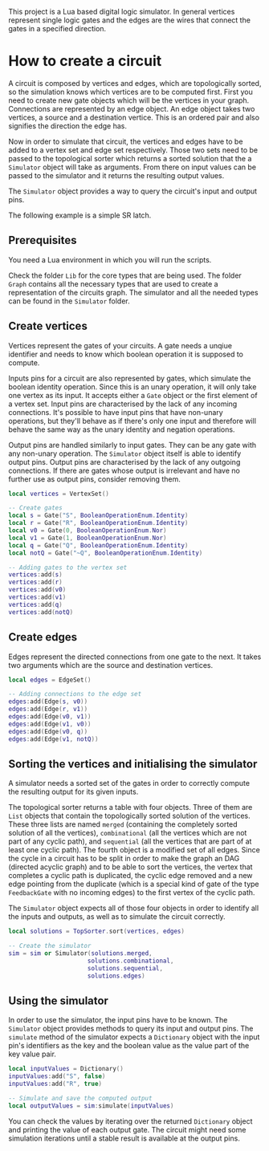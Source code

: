 This project is a Lua based digital logic simulator.
In general vertices represent single logic gates and the edges are the wires that connect the gates in a specified direction.

# How to create a circuit
A circuit is composed by vertices and edges, which are topologically sorted, so the simulation knows which vertices are to be computed first.
First you need to create new gate objects which will be the vertices in your graph. Connections are represented by an edge object.
An edge object takes two vertices, a source and a destination vertice. This is an ordered pair and also signifies the direction the edge has.

Now in order to simulate that circuit, the vertices and edges have to be added to a vertex set and edge set respectively.
Those two sets need to be passed to the topological sorter which returns a sorted solution that the a `Simulator` object will take as arguments.
From there on input values can be passed to the simulator and it returns the resulting output values.

The `Simulator` object provides a way to query the circuit's input and output pins.

The following example is a simple SR latch.

## Prerequisites
You need a Lua environment in which you will run the scripts.

Check the folder `Lib` for the core types that are being used. The folder `Graph` contains all the necessary types that are used to create a representation of the circuits graph. The simulator and all the needed types can be found in the `Simulator` folder.

## Create vertices
Vertices represent the gates of your circuits. A gate needs a unqiue identifier and needs to know which boolean operation it is supposed to compute.

Inputs pins for a circuit are also represented by gates, which simulate the boolean identity operation. Since this is an unary operation, it will only take one vertex as its input. It accepts either a `Gate` object or the first element of a vertex set. Input pins are characterised by the lack of any incoming connections.
It's possible to have input pins that have non-unary operations, but they'll behave as if there's only one input and therefore will behave the same way as the unary identity and negation operations.

Output pins are handled similarly to input gates. They can be any gate with any non-unary operation.
The `Simulator` object itself is able to identify output pins. Output pins are characterised by the lack of any outgoing connections. If there are gates whose output is irrelevant and have no further use as output pins, consider removing them.

```lua
local vertices = VertexSet()

-- Create gates
local s = Gate("S", BooleanOperationEnum.Identity)
local r = Gate("R", BooleanOperationEnum.Identity)
local v0 = Gate(0, BooleanOperationEnum.Nor)
local v1 = Gate(1, BooleanOperationEnum.Nor)
local q = Gate("Q", BooleanOperationEnum.Identity)
local notQ = Gate("~Q", BooleanOperationEnum.Identity)

-- Adding gates to the vertex set
vertices:add(s)
vertices:add(r)
vertices:add(v0)
vertices:add(v1)
vertices:add(q)
vertices:add(notQ)
```

## Create edges
Edges represent the directed connections from one gate to the next. It takes two arguments which are the source and destination vertices.

```lua
local edges = EdgeSet()

-- Adding connections to the edge set
edges:add(Edge(s, v0))
edges:add(Edge(r, v1))
edges:add(Edge(v0, v1))
edges:add(Edge(v1, v0))
edges:add(Edge(v0, q))
edges:add(Edge(v1, notQ))
```

## Sorting the vertices and initialising the simulator
A simulator needs a sorted set of the gates in order to correctly compute the resulting output for its given inputs.

The topological sorter returns a table with four objects. Three of them are `List` objects that contain the topologically sorted solution of the vertices.
These three lists are named `merged` (containing the completely sorted solution of all the vertices), `combinational` (all the vertices which are not part of any cyclic path), and `sequential` (all the vertices that are part of at least one cyclic path).
The fourth object is a modified set of all edges. Since the cycle in a circuit has to be split in order to make the graph an DAG (directed acyclic graph) and to be able to sort the vertices, the vertex that completes a cyclic path is duplicated, the cyclic edge removed and a new edge pointing from the duplicate (which is a special kind of gate of the type `FeedbackGate` with no incoming edges) to the first vertex of the cyclic path.

The `Simulator` object expects all of those four objects in order to identify all the inputs and outputs, as well as to simulate the circuit correctly.

```lua
local solutions = TopSorter.sort(vertices, edges)

-- Create the simulator
sim = sim or Simulator(solutions.merged,
                      solutions.combinational,
                      solutions.sequential,
                      solutions.edges)
```

## Using the simulator
In order to use the simulator, the input pins have to be known. The `Simulator` object provides methods to query its input and output pins.
The `simulate` method of the  simulator expects a `Dictionary` object with the input pin's identifiers as the key and the boolean value as the value part of the key value pair.

```lua
local inputValues = Dictionary()
inputValues:add("S", false)
inputValues:add("R", true)

-- Simulate and save the computed output
local outputValues = sim:simulate(inputValues)
```

You can check the values by iterating over the returned `Dictionary` object and printing the value of each output gate.
The circuit might need some simulation iterations until a stable result is available at the output pins.
